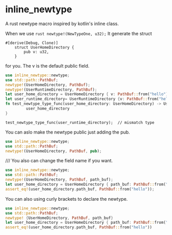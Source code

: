 # inline_newtype
A rust newtype macro inspired by kotlin's inline class.

When we use
```rust newtype!(NewTypeOne, u32);```
It generate the struct
```
#[derive(Debug, Clone)]
    struct UserHomeDirectory {
        pub v: u32,
    }
```
for you.
The v is the default public field.

```rust
use inline_newtype::newtype;
use std::path::PathBuf;
newtype!(UserHomeDirectory, PathBuf);
newtype!(UserRuntimeDirectory, PathBuf);
let user_home_directory = UserHomeDirectory { v: PathBuf::from("hello") };
let user_runtime_directory= UserRuntimeDirectory {v: PathBuf::from("hello")};
fn test_newtype_type_func(user_home_directory: UserHomeDirectory) -> UserHomeDirectory{
         user_home_directory
}
```
```compile_fail
test_newtype_type_func(user_runtime_directory);  // mismatch type
```
You can aslo make the newtype public just adding the pub.
```rust
use inline_newtype::newtype;
use std::path::PathBuf;
newtype!(UserHomeDirectory, PathBuf, pub);
```
///
You also can change the field name if you want.
```rust
use inline_newtype::newtype;
use std::path::PathBuf;
newtype!(UserHomeDirectory, PathBuf, path_buf);
let user_home_directory = UserHomeDirectory { path_buf: PathBuf::from("hello")};
assert_eq!(user_home_directory.path_buf, PathBuf::from("hello"));
```
You can also using curly brackets to declare the newtype.
```rust
use inline_newtype::newtype;
use std::path::PathBuf;
newtype! {UserHomeDirectory, PathBuf, path_buf}
let user_home_directory = UserHomeDirectory { path_buf: PathBuf::from("hello") };
assert_eq!(user_home_directory.path_buf, PathBuf::from("hello"))
```
